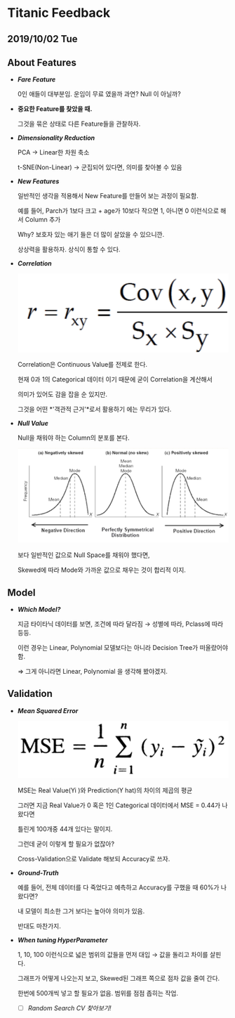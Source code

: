 # Titanic Feedback

## 2019/10/02 Tue


## About Features

- ***Fare Feature***

    0인 애들이 대부분임. 운임이 무료 였을까 과연? Null 이 아닐까?

- **중요한 Feature를 찾았을 때.**

    그것을 묶은 상태로 다른 Feature들을 관찰하자. 

- ***Dimensionality Reduction***

    PCA → Linear한 차원 축소

    t-SNE(Non-Linear) → 군집되어 있다면, 의미를 찾아볼 수 있음

- ***New Features***

    일반적인 생각을 적용해서 New Feature를 만들어 보는 과정이 필요함.

    예를 들어, Parch가 1보다 크고 + age가 10보다 작으면 1, 아니면 0 이런식으로 해서 Column 추가

    Why? 보호자 있는 애기 들은 더 많이 살았을 수 있으니깐. 

    상상력을 활용하자. 상식이 통할 수 있다. 

- ***Correlation***

    ![](Untitled-b640cce5-0155-4133-9aee-60705bb6c154.png)

    Correlation은 Continuous Value를 전제로 한다. 

    현재 0과 1의 Categorical 데이터 이기 때문에 굳이 Correlation을 계산해서 

    의미가 있어도 감을 잡을 순 있지만. 

    그것을 어떤 *'객관적 근거'*로서 활용하기 에는 무리가 있다. 

- ***Null Value***

    Null을 채워야 하는 Column의 분포를 본다.

    ![](Untitled-090842a2-8497-45fc-bde5-5da4ffaf9dce.png)

    보다 일반적인 값으로 Null Space를 채워야 했다면, 

    Skewed에 따라 Mode와 가까운 값으로 채우는 것이 합리적 이지. 

## Model

- ***Which Model?***

    지금 타이타닉 데이터를 보면, 조건에 따라 달라짐 → 성별에 따라, Pclass에 따라 등등. 

    이런 경우는 Linear, Polynomial 모델보다는 아니라 Decision Tree가 떠올랐어야 함. 

    ⇒ 그게 아니라면 Linear, Polynomial 을 생각해 봤야겠지. 

## Validation

- ***Mean Squared Error***

    ![](Untitled-76986b47-77f3-4059-8bb3-57e102df66ff.png)

    MSE는 Real Value(Yi )와 Prediction(Y hat)의 차이의 제곱의 평균

    그러면 지금 Real Value가 0 혹은 1인 Categorical 데이터에서 MSE = 0.44가 나왔다면

    틀린게 100개중 44개 있다는 말이지. 

    그런데 굳이 이렇게 할 필요가 없잖아?

    Cross-Validation으로 Validate 해보되 Accuracy로 쓰자. 

- ***Ground-Truth***

    예를 들어, 전체 데이터를 다 죽었다고 예측하고 Accuracy를 구했을 때 60%가 나왔다면?

    내 모델이 최소한 그거 보다는 높아야 의미가 있음.

    반대도 마찬가지. 

- ***When tuning HyperParameter***

    1, 10, 100 이런식으로 넓은 범위의 값들을 먼저 대입 → 값을 돌리고 차이를 살핀다. 

    그래프가 어떻게 나오는지 보고, Skewed된 그래프 쪽으로 점차 값을 줄여 간다. 

    한번에 500개씩 넣고 할 필요가 없음. 범위를 점점 좁히는 작업. 

    - [ ]  *Random Search CV 찾아보기!*
